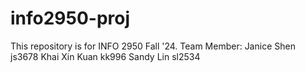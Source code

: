 # info2950-proj
This repository is for INFO 2950 Fall '24.
Team Member:
Janice Shen js3678
Khai Xin Kuan kk996
Sandy Lin sl2534 

